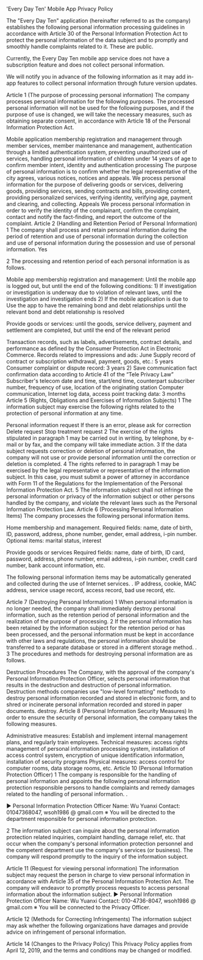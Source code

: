 'Every Day Ten' Mobile App Privacy Policy

The "Every Day Ten" application (hereinafter referred to as the company) establishes the following personal information processing guidelines in accordance with Article 30 of the Personal Information Protection Act to protect the personal information of the data subject and to promptly and smoothly handle complaints related to it. These are public.

Currently, the Every Day Ten mobile app service does not have a subscription feature and does not collect personal information.

We will notify you in advance of the following information as it may add in-app features to collect personal information through future version updates.

Article 1 (The purpose of processing personal information) The company processes personal information for the following purposes. The processed personal information will not be used for the following purposes, and if the purpose of use is changed, we will take the necessary measures, such as obtaining separate consent, in accordance with Article 18 of the Personal Information Protection Act.

Mobile application membership registration and management through member services, member maintenance and management, authentication through a limited authentication system, preventing unauthorized use of services, handling personal information of children under 14 years of age to confirm member intent, identity and authentication processing The purpose of personal information is to confirm whether the legal representative of the city agrees, various notices, notices and appeals.
We process personal information for the purpose of delivering goods or services, delivering goods, providing services, sending contracts and bills, providing content, providing personalized services, verifying identity, verifying age, payment and clearing, and collecting.
Appeals We process personal information in order to verify the identity of the complainant, confirm the complaint, contact and notify the fact-finding, and report the outcome of the complaint.
Article 2 (Handling and Retention Period of Personal Information) 1 The company shall process and retain personal information during the period of retention and use of personal information during the collection and use of personal information during the possession and use of personal information. Yes

2 The processing and retention period of each personal information is as follows.

Mobile app membership registration and management: Until the mobile app is logged out, but until the end of the following conditions: 1) If investigation or investigation is underway due to violation of relevant laws, until the investigation and investigation ends 2) If the mobile application is due to Use the app to have the remaining bond and debt relationships until the relevant bond and debt relationship is resolved

Provide goods or services: until the goods, service delivery, payment and settlement are completed, but until the end of the relevant period

Transaction records, such as labels, advertisements, contract details, and performance as defined by the Consumer Protection Act in Electronic Commerce.
Records related to impressions and ads: June
Supply record of contract or subscription withdrawal, payment, goods, etc.: 5 years
Consumer complaint or dispute record: 3 years 2) Save communication fact confirmation data according to Article 41 of the “Tele Privacy Law”
Subscriber's telecom date and time, start/end time, counterpart subscriber number, frequency of use, location of the originating station
Computer communication, Internet log data, access point tracking data: 3 months
Article 5 (Rights, Obligations and Exercises of Information Subjects) 1 The information subject may exercise the following rights related to the protection of personal information at any time.

Personal information request
If there is an error, please ask for correction
Delete request
Stop treatment request
2 The exercise of the rights stipulated in paragraph 1 may be carried out in writing, by telephone, by e-mail or by fax, and the company will take immediate action. 3 If the data subject requests correction or deletion of personal information, the company will not use or provide personal information until the correction or deletion is completed. 4 The rights referred to in paragraph 1 may be exercised by the legal representative or representative of the information subject. In this case, you must submit a power of attorney in accordance with Form 11 of the Regulations for the Implementation of the Personal Information Protection Act. 5 The information subject shall not infringe the personal information or privacy of the information subject or other persons handled by the company, and violate the relevant laws such as the Personal Information Protection Law.
Article 6 (Processing Personal Information Items) The company processes the following personal information items.

Home membership and management. Required fields: name, date of birth, ID, password, address, phone number, gender, email address, i-pin number. Optional items: marital status, interest

Provide goods or services
Required fields: name, date of birth, ID card, password, address, phone number, email address, i-pin number, credit card number, bank account information, etc.

The following personal information items may be automatically generated and collected during the use of Internet services. . IP address, cookie, MAC address, service usage record, access record, bad use record, etc.

Article 7 (Destroying Personal Information) 1 When personal information is no longer needed, the company shall immediately destroy personal information, such as the retention period of personal information and the realization of the purpose of processing. 2 If the personal information has been retained by the information subject for the retention period or has been processed, and the personal information must be kept in accordance with other laws and regulations, the personal information should be transferred to a separate database or stored in a different storage method. . 3 The procedures and methods for destroying personal information are as follows.

Destruction Procedures The Company, with the approval of the company's Personal Information Protection Officer, selects personal information that results in the destruction and destruction of personal information.
Destruction methods companies use "low-level formatting" methods to destroy personal information recorded and stored in electronic form, and to shred or incinerate personal information recorded and stored in paper documents. destroy.
Article 8 (Personal Information Security Measures) In order to ensure the security of personal information, the company takes the following measures.

Administrative measures: Establish and implement internal management plans, and regularly train employees.
Technical measures: access rights management of personal information processing system, installation of access control system, encryption of unique identification information, installation of security programs
Physical measures: access control for computer rooms, data storage rooms, etc.
Article 10 (Personal Information Protection Officer) 1 The company is responsible for the handling of personal information and appoints the following personal information protection responsible persons to handle complaints and remedy damages related to the handling of personal information. .

▶ Personal Information Protection Officer Name: Wu Yuanxi
Contact: 01047368047, wsoh1986 @ gmail.com ※ You will be directed to the department responsible for personal information protection.

2 The information subject can inquire about the personal information protection related inquiries, complaint handling, damage relief, etc. that occur when the company's personal information protection personnel and the competent department use the company's services (or business). The company will respond promptly to the inquiry of the information subject.

Article 11 (Request for viewing personal information) The information subject may request the person in charge to view personal information in accordance with Article 35 of the Personal Information Protection Act. The company will endeavor to promptly process requests to access personal information about the information subject. ▶ Personal Information Protection Officer Name: Wu Yuanxi
Contact: 010-4736-8047, wsoh1986 @ gmail.com ※ You will be connected to the Privacy Officer.

Article 12 (Methods for Correcting Infringements) The information subject may ask whether the following organizations have damages and provide advice on infringement of personal information.

Article 14 (Changes to the Privacy Policy) This Privacy Policy applies from April 12, 2019, and the terms and conditions may be changed or modified.
